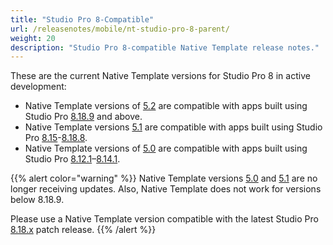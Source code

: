 ```yaml
---
title: "Studio Pro 8-Compatible"
url: /releasenotes/mobile/nt-studio-pro-8-parent/
weight: 20
description: "Studio Pro 8-compatible Native Template release notes."
---
```


These are the current Native Template versions for Studio Pro 8 in active development:

* Native Template versions of [5.2](/releasenotes/mobile/nt-5.2-rn/) are compatible with apps built using Studio Pro [8.18.9](/releasenotes/studio-pro/8.18/#8189) and above.
* Native Template versions [5.1](/releasenotes/mobile/nt-5.1-rn/) are compatible with apps built using Studio Pro [8.15](/releasenotes/studio-pro/8.15/)-[8.18.8](/releasenotes/studio-pro/8.18/#8188).
* Native Template versions of [5.0](/releasenotes/mobile/nt-5.0-rn/) are compatible with apps built using Studio Pro [8.12.1](/releasenotes/studio-pro/8.12/#8121)–[8.14.1](/releasenotes/studio-pro/8.14/). 

{{% alert color="warning" %}}
Native Template versions [5.0](/releasenotes/mobile/nt-5.0-rn/) and [5.1](/releasenotes/mobile/nt-5.1-rn/) are no longer receiving updates. Also, Native Template does not work for versions below 8.18.9. 

Please use a Native Template version compatible with the latest Studio Pro [8.18.x](/releasenotes/studio-pro/8.18/) patch release.
{{% /alert %}}
